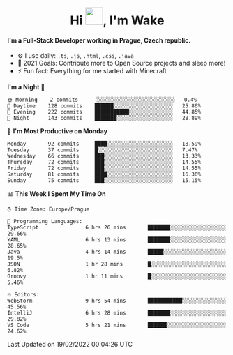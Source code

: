 <h1 align="center">Hi <img src="https://raw.githubusercontent.com/MrWakeCZ/MrWakeCZ/master/Hi.gif" width="40px" />, I'm Wake</h1>

#### I'm a Full-Stack Developer working in Prague, Czech republic.
- ⚙️ I use daily: `.ts`, `.js`, `.html`, `.css`, `.java`
- 🥅 2021 Goals: Contribute more to Open Source projects and sleep more!
- ⚡ Fun fact: Everything for me started with Minecraft

<!--START_SECTION:waka-->
**I'm a Night 🦉** 

```text
🌞 Morning    2 commits      ░░░░░░░░░░░░░░░░░░░░░░░░░   0.4% 
🌆 Daytime    128 commits    ██████░░░░░░░░░░░░░░░░░░░   25.86% 
🌃 Evening    222 commits    ███████████░░░░░░░░░░░░░░   44.85% 
🌙 Night      143 commits    ███████░░░░░░░░░░░░░░░░░░   28.89%

```
📅 **I'm Most Productive on Monday** 

```text
Monday       92 commits     ████░░░░░░░░░░░░░░░░░░░░░   18.59% 
Tuesday      37 commits     █░░░░░░░░░░░░░░░░░░░░░░░░   7.47% 
Wednesday    66 commits     ███░░░░░░░░░░░░░░░░░░░░░░   13.33% 
Thursday     72 commits     ███░░░░░░░░░░░░░░░░░░░░░░   14.55% 
Friday       72 commits     ███░░░░░░░░░░░░░░░░░░░░░░   14.55% 
Saturday     81 commits     ████░░░░░░░░░░░░░░░░░░░░░   16.36% 
Sunday       75 commits     ███░░░░░░░░░░░░░░░░░░░░░░   15.15%

```


📊 **This Week I Spent My Time On** 

```text
⌚︎ Time Zone: Europe/Prague

💬 Programming Languages: 
TypeScript               6 hrs 26 mins       ███████░░░░░░░░░░░░░░░░░░   29.66% 
YAML                     6 hrs 13 mins       ███████░░░░░░░░░░░░░░░░░░   28.65% 
Java                     4 hrs 14 mins       █████░░░░░░░░░░░░░░░░░░░░   19.5% 
JSON                     1 hr 28 mins        █░░░░░░░░░░░░░░░░░░░░░░░░   6.82% 
Groovy                   1 hr 11 mins        █░░░░░░░░░░░░░░░░░░░░░░░░   5.46%

🔥 Editors: 
WebStorm                 9 hrs 54 mins       ███████████░░░░░░░░░░░░░░   45.56% 
IntelliJ                 6 hrs 28 mins       ███████░░░░░░░░░░░░░░░░░░   29.82% 
VS Code                  5 hrs 21 mins       ██████░░░░░░░░░░░░░░░░░░░   24.62%

```


 Last Updated on 19/02/2022 00:04:26 UTC
<!--END_SECTION:waka-->
